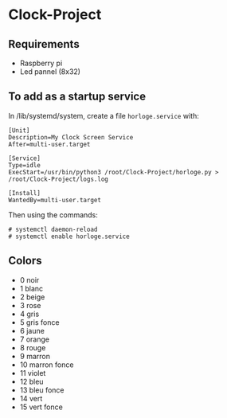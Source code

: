# Clock-Project

## Requirements

- Raspberry pi
- Led pannel (8x32)

## To add as a startup service
In /lib/systemd/system, create a file `horloge.service` with:
```
[Unit]
Description=My Clock Screen Service
After=multi-user.target

[Service]
Type=idle
ExecStart=/usr/bin/python3 /root/Clock-Project/horloge.py > /root/Clock-Project/logs.log

[Install]
WantedBy=multi-user.target
```

Then using the commands:

```
# systemctl daemon-reload
# systemctl enable horloge.service
```

## Colors

* 0 noir
* 1 blanc
* 2 beige
* 3 rose
* 4 gris
* 5 gris fonce
* 6 jaune
* 7 orange
* 8 rouge
* 9 marron
* 10 marron fonce
* 11 violet
* 12 bleu
* 13 bleu fonce
* 14 vert
* 15 vert fonce
